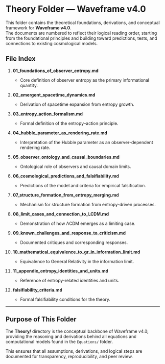 # Theory Folder — Waveframe v4.0

This folder contains the theoretical foundations, derivations, and conceptual framework for **Waveframe v4.0**.  
The documents are numbered to reflect their logical reading order, starting from the foundational principles and building toward predictions, tests, and connections to existing cosmological models.

## File Index

1. **01_foundations_of_observer_entropy.md**  
   - Core definition of observer entropy as the primary informational quantity.

2. **02_emergent_spacetime_dynamics.md**  
   - Derivation of spacetime expansion from entropy growth.

3. **03_entropy_action_formalism.md**  
   - Formal definition of the entropy–action principle.

4. **04_hubble_parameter_as_rendering_rate.md**  
   - Interpretation of the Hubble parameter as an observer-dependent rendering rate.

5. **05_observer_ontology_and_causal_boundaries.md**  
   - Ontological role of observers and causal domain limits.

6. **06_cosmological_predictions_and_falsifiability.md**  
   - Predictions of the model and criteria for empirical falsification.

7. **07_structure_formation_from_entropy_merging.md**  
   - Mechanism for structure formation from entropy-driven processes.

8. **08_limit_cases_and_connection_to_LCDM.md**  
   - Demonstration of how ΛCDM emerges as a limiting case.

9. **09_known_challenges_and_response_to_criticism.md**  
   - Documented critiques and corresponding responses.

10. **10_mathematical_equivalence_to_gr_in_information_limit.md**  
    - Equivalence to General Relativity in the information limit.

11. **11_appendix_entropy_identities_and_units.md**  
    - Reference of entropy-related identities and units.

12. **falsifiability_criteria.md**  
    - Formal falsifiability conditions for the theory.

---

## Purpose of This Folder
The **Theory/** directory is the conceptual backbone of Waveframe v4.0, providing the reasoning and derivations behind all equations and computational models found in the `Equations/` folder.

This ensures that all assumptions, derivations, and logical steps are documented for transparency, reproducibility, and peer review.
